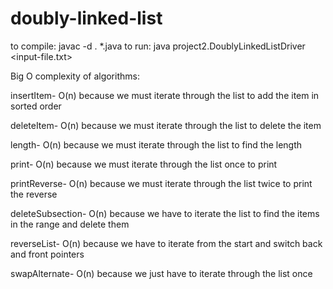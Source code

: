# doubly-linked-list

to compile: javac -d . *.java
to run: java project2.DoublyLinkedListDriver <input-file.txt>

Big O complexity of algorithms:

insertItem- O(n) because we must iterate through the list to add the item in sorted order

deleteItem- O(n) because we must iterate through the list to delete the item

length- O(n) because we must iterate through the list to find the length

print- O(n) because we must iterate through the list once to print

printReverse- O(n) because we must iterate through the list twice to print the reverse 

deleteSubsection- O(n) because we have to iterate the list to find the items in the range and delete them

reverseList- O(n) because we have to iterate from the start and switch back and front pointers

swapAlternate- O(n) because we just have to iterate through the list once
